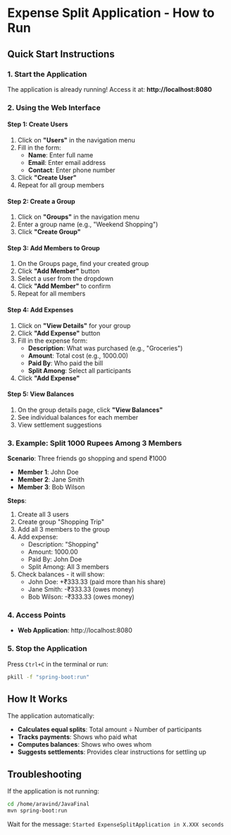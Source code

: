 # Expense Split Application - How to Run

## Quick Start Instructions

### 1. Start the Application
The application is already running! Access it at: **http://localhost:8080**

### 2. Using the Web Interface

#### Step 1: Create Users
1. Click on **"Users"** in the navigation menu
2. Fill in the form:
   - **Name**: Enter full name
   - **Email**: Enter email address
   - **Contact**: Enter phone number
3. Click **"Create User"**
4. Repeat for all group members

#### Step 2: Create a Group
1. Click on **"Groups"** in the navigation menu
2. Enter a group name (e.g., "Weekend Shopping")
3. Click **"Create Group"**

#### Step 3: Add Members to Group
1. On the Groups page, find your created group
2. Click **"Add Member"** button
3. Select a user from the dropdown
4. Click **"Add Member"** to confirm
5. Repeat for all members

#### Step 4: Add Expenses
1. Click on **"View Details"** for your group
2. Click **"Add Expense"** button
3. Fill in the expense form:
   - **Description**: What was purchased (e.g., "Groceries")
   - **Amount**: Total cost (e.g., 1000.00)
   - **Paid By**: Who paid the bill
   - **Split Among**: Select all participants
4. Click **"Add Expense"**

#### Step 5: View Balances
1. On the group details page, click **"View Balances"**
2. See individual balances for each member
3. View settlement suggestions

### 3. Example: Split 1000 Rupees Among 3 Members

**Scenario**: Three friends go shopping and spend ₹1000
- **Member 1**: John Doe
- **Member 2**: Jane Smith  
- **Member 3**: Bob Wilson

**Steps**:
1. Create all 3 users
2. Create group "Shopping Trip"
3. Add all 3 members to the group
4. Add expense:
   - Description: "Shopping"
   - Amount: 1000.00
   - Paid By: John Doe
   - Split Among: All 3 members
5. Check balances - it will show:
   - John Doe: +₹333.33 (paid more than his share)
   - Jane Smith: -₹333.33 (owes money)
   - Bob Wilson: -₹333.33 (owes money)

### 4. Access Points

- **Web Application**: http://localhost:8080

### 5. Stop the Application

Press `Ctrl+C` in the terminal or run:
```bash
pkill -f "spring-boot:run"
```

## How It Works

The application automatically:
- **Calculates equal splits**: Total amount ÷ Number of participants
- **Tracks payments**: Shows who paid what
- **Computes balances**: Shows who owes whom
- **Suggests settlements**: Provides clear instructions for settling up

## Troubleshooting

If the application is not running:
```bash
cd /home/aravind/JavaFinal
mvn spring-boot:run
```

Wait for the message: `Started ExpenseSplitApplication in X.XXX seconds`


